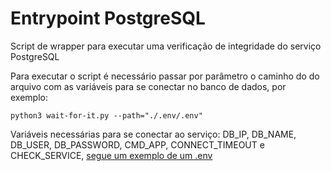# Entrypoint PostgreSQL

Script de wrapper para executar uma verificação de integridade do serviço PostgreSQL

Para executar o script é necessário passar por parâmetro o caminho do do arquivo com as variáveis para se conectar no banco de dados, por exemplo:

```
python3 wait-for-it.py --path="./.env/.env"
```

Variáveis necessárias para se conectar ao serviço: DB_IP, DB_NAME, DB_USER, DB_PASSWORD, CMD_APP, CONNECT_TIMEOUT e CHECK_SERVICE, [segue um exemplo de um .env](https://github.com/DiegoBulhoes/entrypoint-postgresql/blob/master/.env/.env.example)
